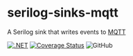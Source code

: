 # serilog-sinks-mqtt
A Serilog sink that writes events to [MQTT](https://mqtt.org/)

[![.NET](https://github.com/Plofstoffel/serilog-sinks-mqtt/actions/workflows/dotnet.yml/badge.svg?branch=main)](https://github.com/Plofstoffel/serilog-sinks-mqtt/actions/workflows/dotnet.yml)
[![Coverage Status](https://coveralls.io/repos/github/Plofstoffel/serilog-sinks-mqtt/badge.svg?branch=main)](https://coveralls.io/github/Plofstoffel/serilog-sinks-mqtt?branch=main)
![GitHub](https://img.shields.io/github/license/Plofstoffel/serilog-sinks-mqtt)